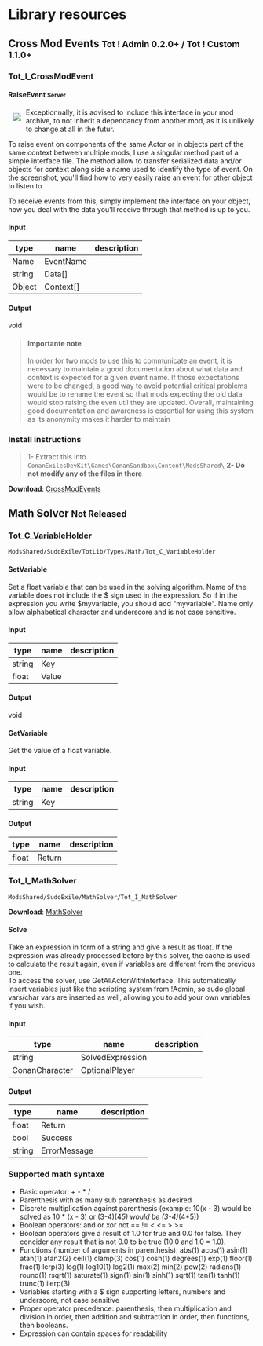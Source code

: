 # Library resources
## Cross Mod Events <small>Tot ! Admin 0.2.0+ / Tot ! Custom 1.1.0+</small>

### Tot_I_CrossModEvent

#### RaiseEvent <small>Server</small>
<img src="img/screenshot/RaiseEvent.png" style="float: left;max-width:200px;margin:10px;" />
Exceptionnally, it is advised to include this interface in your mod archive, to not inherit a dependancy from another mod, as it is unlikely to change at all in the futur.

To raise event on components of the same Actor or in objects part of the same context between multiple mods, I use a singular method part of a simple interface file. The method allow to transfer serialized data and/or objects for context along side a name used to identify the type of event. On the screenshot, you'll find how to very easily raise an event for other object to listen to

To receive events from this, simply implement the interface on your object, how you deal with the data you'll receive through that method is up to you.
<!-- tabs:start -->

#### **Input**

|type|name|description|
|-|-|----|
|Name|EventName||
|string|Data[]||
|Object|Context[]||

#### **Output**

void

<!-- tabs:end -->

> #### Importante note   
> In order for two mods to use this to communicate an event, it is necessary to maintain a good documentation about what data and context is expected for a given event name. If those expectations were to be changed, a good way to avoid potential critical problems would be to rename the event so that mods expecting the old data would stop raising the even util they are updated. Overall, maintaining good documentation and awareness is essential for using this system as its anonymity makes it harder to maintain

### Install instructions
> 1- Extract this into `ConanExilesDevKit\Games\ConanSandbox\Content\ModsShared\`
> **2- Do not modify any of the files in there**

**Download**: [CrossModEvents](/API/Lib.CrossModEvents.zip ':ignore')

## Math Solver <small>Not Released</small>
### Tot_C_VariableHolder
`ModsShared/SudoExile/TotLib/Types/Math/Tot_C_VariableHolder`

#### SetVariable
Set a float variable that can be used in the solving algorithm. Name of the variable does not include the $ sign used in the expression. So if in the expression you write $myvariable, you should add "myvariable". Name only allow alphabetical character and underscore and is not case sensitive.
<!-- tabs:start -->

#### **Input**

|type|name|description|
|-|-|----|
|string|Key||
|float|Value||

#### **Output**

void

<!-- tabs:end -->

#### GetVariable
Get the value of a float variable.
<!-- tabs:start -->

#### **Input**

|type|name|description|
|-|-|----|
|string|Key||

#### **Output**

|type|name|description|
|-|-|----|
|float|Return||

<!-- tabs:end -->

### Tot_I_MathSolver
`ModsShared/SudoExile/MathSolver/Tot_I_MathSolver`

**Download**: [MathSolver](/API/Lib.MathSolver.zip ':ignore')

#### Solve
Take an expression in form of a string and give a result as float. If the expression was already processed before by this solver, the cache is used to calculate the result again, even if variables are different from the previous one.  
To access the solver, use GetAllActorWithInterface. This automatically insert variables just like the scripting system from !Admin, so sudo global vars/char vars are inserted as well, allowing you to add your own variables if you wish.
<!-- tabs:start -->

#### **Input**

| type           | name             |description|
|----------------|------------------|----|
| string         | SolvedExpression ||
| ConanCharacter | OptionalPlayer    ||

#### **Output**

|type|name|description|
|-|-|----|
|float|Return||
|bool|Success||
|string|ErrorMessage||

<!-- tabs:end -->

### Supported math syntaxe

- Basic operator: + - * /
- Parenthesis with as many sub parenthesis as desired
- Discrete multiplication against parenthesis (example: 10(x - 3) would be solved as 10 * (x - 3) or (3-4)(4*5) would be (3-4)*(4*5))
- Boolean operators: and or xor not == != < <= > >=
- Boolean operators give a result of 1.0 for true and 0.0 for false. They concider any result that is not 0.0 to be true (10.0 and 1.0 = 1.0).
- Functions (number of arguments in parenthesis): abs(1) acos(1) asin(1) atan(1) atan2(2) ceil(1) clamp(3) cos(1) cosh(1) degrees(1) exp(1) floor(1) frac(1) lerp(3) log(1) log10(1) log2(1) max(2) min(2) pow(2) radians(1) round(1) rsqrt(1) saturate(1) sign(1) sin(1) sinh(1) sqrt(1) tan(1) tanh(1) trunc(1) ilerp(3)
- Variables starting with a $ sign supporting letters, numbers and underscore, not case sensitive
- Proper operator precedence: parenthesis, then multiplication and division in order, then addition and subtraction in order, then functions, then booleans.
- Expression can contain spaces for readability
